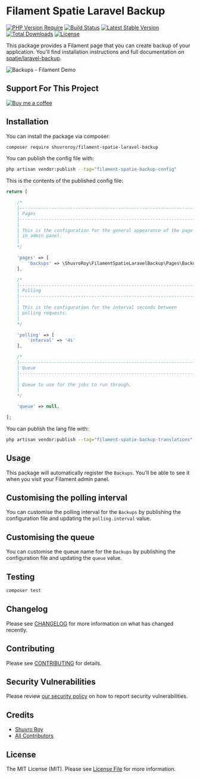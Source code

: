 # Filament Spatie Laravel Backup

[![PHP Version Require](http://poser.pugx.org/shuvroroy/filament-spatie-laravel-backup/require/php)](https://packagist.org/packages/shuvroroy/filament-spatie-laravel-backup)
<a href="https://github.com/shuvroroy/filament-spatie-laravel-backup/actions"><img src="https://github.com/shuvroroy/filament-spatie-laravel-backup/workflows/run-tests/badge.svg" alt="Build Status"></a>
[![Latest Stable Version](http://poser.pugx.org/shuvroroy/filament-spatie-laravel-backup/v)](https://packagist.org/packages/shuvroroy/filament-spatie-laravel-backup)
[![Total Downloads](http://poser.pugx.org/shuvroroy/filament-spatie-laravel-backup/downloads)](https://packagist.org/packages/shuvroroy/filament-spatie-laravel-backup)
[![License](http://poser.pugx.org/shuvroroy/filament-spatie-laravel-backup/license)](https://packagist.org/packages/shuvroroy/filament-spatie-laravel-backup)

This package provides a Filament page that you can create backup of your application. You'll find installation instructions and full documentation on [spatie/laravel-backup](https://spatie.be/docs/laravel-backup/v7/introduction).

![Backups - Filament Demo](https://user-images.githubusercontent.com/21066418/147877751-faf7f541-3a47-4699-bf5e-2e87990d3bfe.png)

## Support For This Project
[![Buy me a coffee](https://img.shields.io/badge/Buy%20me%20a%20coffee-Donate-yellow?style=for-the-badge&logo=buymeacoffee)](https://www.buymeacoffee.com/shuvroroy)

## Installation

You can install the package via composer:

```bash
composer require shuvroroy/filament-spatie-laravel-backup
```

You can publish the config file with:

```bash
php artisan vendor:publish --tag="filament-spatie-backup-config"
```

This is the contents of the published config file:

```php
return [

    /*
    |--------------------------------------------------------------------------
    | Pages
    |--------------------------------------------------------------------------
    |
    | This is the configuration for the general appearance of the page
    | in admin panel.
    |
    */

    'pages' => [
        'backups' => \ShuvroRoy\FilamentSpatieLaravelBackup\Pages\Backups::class
    ],

    /*
    |--------------------------------------------------------------------------
    | Polling
    |--------------------------------------------------------------------------
    |
    | This is the configuration for the interval seconds between
    | polling requests.
    |
    */

    'polling' => [
        'interval' => '4s'
    ],

    /*
    |--------------------------------------------------------------------------
    | Queue
    |--------------------------------------------------------------------------
    |
    | Queue to use for the jobs to run through.
    |
    */

    'queue' => null,

];
```

You can publish the lang file with:

```bash
php artisan vendor:publish --tag="filament-spatie-backup-translations"
```

## Usage

This package will automatically register the `Backups`. You'll be able to see it when you visit your Filament admin panel.

## Customising the polling interval

You can customise the polling interval for the `Backups` by publishing the configuration file and updating the `polling.interval` value.

## Customising the queue

You can customise the queue name for the `Backups` by publishing the configuration file and updating the `queue` value.

## Testing

```bash
composer test
```

## Changelog

Please see [CHANGELOG](CHANGELOG.md) for more information on what has changed recently.

## Contributing

Please see [CONTRIBUTING](.github/CONTRIBUTING.md) for details.

## Security Vulnerabilities

Please review [our security policy](../../security/policy) on how to report security vulnerabilities.

## Credits

- [Shuvro Roy](https://github.com/shuvroroy)
- [All Contributors](../../contributors)

## License

The MIT License (MIT). Please see [License File](LICENSE.md) for more information.
